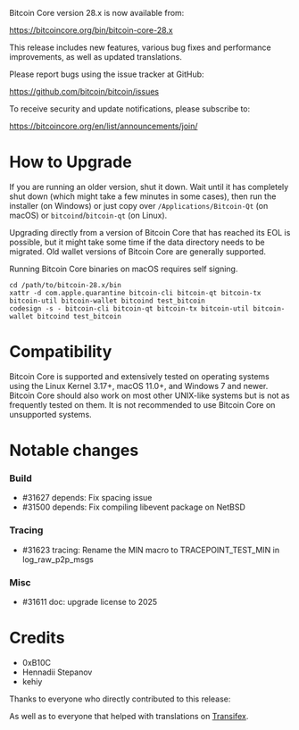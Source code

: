 Bitcoin Core version 28.x is now available from:

  <https://bitcoincore.org/bin/bitcoin-core-28.x>

This release includes new features, various bug fixes and performance
improvements, as well as updated translations.

Please report bugs using the issue tracker at GitHub:

  <https://github.com/bitcoin/bitcoin/issues>

To receive security and update notifications, please subscribe to:

  <https://bitcoincore.org/en/list/announcements/join/>

How to Upgrade
==============

If you are running an older version, shut it down. Wait until it has completely
shut down (which might take a few minutes in some cases), then run the
installer (on Windows) or just copy over `/Applications/Bitcoin-Qt` (on macOS)
or `bitcoind`/`bitcoin-qt` (on Linux).

Upgrading directly from a version of Bitcoin Core that has reached its EOL is
possible, but it might take some time if the data directory needs to be migrated. Old
wallet versions of Bitcoin Core are generally supported.

Running Bitcoin Core binaries on macOS requires self signing.
```
cd /path/to/bitcoin-28.x/bin
xattr -d com.apple.quarantine bitcoin-cli bitcoin-qt bitcoin-tx bitcoin-util bitcoin-wallet bitcoind test_bitcoin
codesign -s - bitcoin-cli bitcoin-qt bitcoin-tx bitcoin-util bitcoin-wallet bitcoind test_bitcoin
```

Compatibility
==============

Bitcoin Core is supported and extensively tested on operating systems
using the Linux Kernel 3.17+, macOS 11.0+, and Windows 7 and newer. Bitcoin
Core should also work on most other UNIX-like systems but is not as
frequently tested on them. It is not recommended to use Bitcoin Core on
unsupported systems.

Notable changes
===============

### Build

- #31627 depends: Fix spacing issue
- #31500 depends: Fix compiling libevent package on NetBSD

### Tracing

- #31623 tracing: Rename the MIN macro to TRACEPOINT_TEST_MIN in log_raw_p2p_msgs

### Misc

- #31611 doc: upgrade license to 2025

Credits
=======

- 0xB10C
- Hennadii Stepanov
- kehiy

Thanks to everyone who directly contributed to this release:

As well as to everyone that helped with translations on
[Transifex](https://www.transifex.com/bitcoin/bitcoin/).
